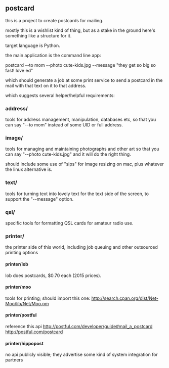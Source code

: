 ## postcard

this is a project to create postcards for mailing.

mostly this is a wishlist kind of thing, but as a stake
in the ground here's something like a structure for it.

target language is Python.

the main application is the command line app:

postcard --to mom --photo cute-kids.jpg --message "they get so big so fast! love ed"

which should generate a job at some print service to
send a postcard in the mail with that text on it to
that address.

which suggests several helper/helpful requirements:

### address/

tools for address management, manipulation, databases etc, so that
you can say "--to mom" instead of some UID or full address.

### image/

tools for managing and maintaining photographs and other art so that
you can say "--photo cute-kids.jpg" and it will do the right thing.

should include some use of "sips" for image resizing on mac, plus whatever the linux alternative is.

### text/

tools for turning text into lovely text for the text side of
the screen, to support the "--message" option.

### qsl/

specific tools for formatting QSL cards for amateur radio use.

### printer/

the printer side of this world, including job queuing and other
outsourced printing options

#### printer/lob

lob does postcards, $0.70 each (2015 prices).

#### printer/moo
 
tools for printing; should import this one:
http://search.cpan.org/dist/Net-Moo/lib/Net/Moo.pm

#### printer/postful

reference this api
http://postful.com/developer/guide#mail_a_postcard
http://postful.com/postcard

#### printer/hippopost

no api publicly visible; they advertise some kind of
system integration for partners
